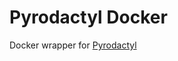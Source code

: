 Pyrodactyl Docker
=================

Docker wrapper for [Pyrodactyl](https://github.com/pyrohost/panel)
